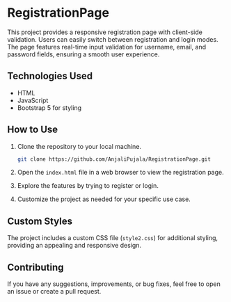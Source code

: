 # RegistrationPage

This project provides a responsive registration page with client-side validation. Users can easily switch between registration and login modes. The page features real-time input validation for username, email, and password fields, ensuring a smooth user experience.

## Technologies Used

- HTML
- JavaScript
- Bootstrap 5 for styling

## How to Use

1. Clone the repository to your local machine.

    ```bash
    git clone https://github.com/AnjaliPujala/RegistrationPage.git
    ```

2. Open the `index.html` file in a web browser to view the registration page.

3. Explore the features by trying to register or login.

4. Customize the project as needed for your specific use case.

## Custom Styles

The project includes a custom CSS file (`style2.css`) for additional styling, providing an appealing and responsive design.

## Contributing

If you have any suggestions, improvements, or bug fixes, feel free to open an issue or create a pull request.

